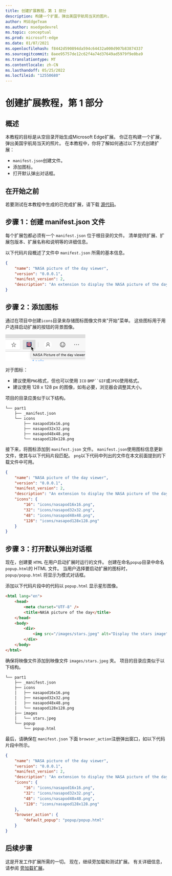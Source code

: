 ```yaml
---
title: 创建扩展教程，第 1 部分
description: 构建一个扩展，弹出美国宇航局当天的图片。
author: MSEdgeTeam
ms.author: msedgedevrel
ms.topic: conceptual
ms.prod: microsoft-edge
ms.date: 01/07/2021
ms.openlocfilehash: f8442d590894da594c64432a000d907b83874337
ms.sourcegitcommit: 8aee95757de12c62f4a74d37649ad5979f9e0ba9
ms.translationtype: MT
ms.contentlocale: zh-CN
ms.lasthandoff: 05/25/2022
ms.locfileid: "12550680"
---
```

# <a name="create-an-extension-tutorial-part-1"></a>创建扩展教程，第 1 部分


<!-- ====================================================================== -->
## <a name="overview"></a>概述

本教程的目标是从空目录开始生成Microsoft Edge扩展。  你正在构建一个扩展，弹出美国宇航局当天的照片。  在本教程中，你将了解如何通过以下方式创建扩展：

*   `manifest.json`创建文件。
*   添加图标。
*   打开默认弹出对话框。


<!-- ====================================================================== -->
## <a name="before-you-begin"></a>在开始之前

若要测试在本教程中生成的已完成扩展，请下载 [源代码](https://github.com/MicrosoftEdge/MicrosoftEdge-Extensions-Demos/tree/master/extension-getting-started-part1/part1)。<!-- changing master to main doesn't work 5/19/2022 -->


<!-- ====================================================================== -->
## <a name="step-1-create-a-manifestjson-file"></a>步骤 1：创建 manifest.json 文件

每个扩展包都必须有一个 `manifest.json` 位于根目录的文件。  清单提供扩展、扩展包版本、扩展名称和说明等的详细信息。

以下代码片段概述了文件中 `manifest.json` 所需的基本信息。

```json
{
    "name": "NASA picture of the day viewer",
    "version": "0.0.0.1",
    "manifest_version": 2,
    "description": "An extension to display the NASA picture of the day."
}
```


<!-- ====================================================================== -->
## <a name="step-2-add-icons"></a>步骤 2：添加图标

通过在项目中创建`icons`目录来存储图标图像文件来"开始"菜单。  这些图标用于用户选择启动扩展的按钮的背景图像。

![用于打开扩展的工具栏上的图标。](./media/part1-badge1.png)

对于图标：
*  建议使用`PNG`格式，但也可以使用 `ICO` `BMP``GIF`或`JPEG`使用格式。
*  建议使用 128 x 128 px 的图像，如有必要，浏览器会调整其大小。

项目的目录应类似于以下结构。

```shell
└── part1
    ├── _manifest.json
    └── icons
        ├── nasapod16x16.png
        ├── nasapod32x32.png
        ├── nasapod48x48.png
        └── nasapod128x128.png
```

接下来，将图标添加到 `manifest.json` 文件。 `manifest.json`使用图标信息更新文件，使其与以下代码片段匹配。 `png`以下代码中列出的文件在本文前面提到的下载文件中可用。

```json
{
    "name": "NASA picture of the day viewer",
    "version": "0.0.0.1",
    "manifest_version": 2,
    "description": "An extension to display the NASA picture of the day.",
    "icons": {
        "16": "icons/nasapod16x16.png",
        "32": "icons/nasapod32x32.png",
        "48": "icons/nasapod48x48.png",
        "128": "icons/nasapod128x128.png"
    }
}
```


<!-- ====================================================================== -->
## <a name="step-3-open-a-default-pop-up-dialog"></a>步骤 3：打开默认弹出对话框

现在，创建要 `HTML` 在用户启动扩展时运行的文件。  创建在命名`popup`目录中命名`popup.html`的 HTML 文件。  当用户选择要启动扩展的图标时， `popup/popup.html` 将显示为模式对话框。

添加以下代码片段中的代码以 `popup.html` 显示星形图像。

```html
<html lang="en">
    <head>
        <meta charset="UTF-8" />
        <title>NASA picture of the day</title>
    </head>
    <body>
        <div>
            <img src="/images/stars.jpeg" alt="Display the stars image" />
        </div>
    </body>
</html>
```

确保将映像文件添加到映像文件 `images/stars.jpeg` 夹。  项目的目录应类似于以下结构。

```shell
└── part1
    ├── _manifest.json
    ├── icons
    │   ├── nasapod16x16.png
    │   ├── nasapod32x32.png
    │   ├── nasapod48x48.png
    │   └── nasapod128x128.png
    ├── images
    │   └── stars.jpeg
    └── popup
        └── popup.html
```

最后，请确保在 `manifest.json` 下面 `browser_action`注册弹出窗口，如以下代码片段中所示。

```json
{
    "name": "NASA picture of the day viewer",
    "version": "0.0.0.1",
    "manifest_version": 2,
    "description": "An extension to display the NASA picture of the day.",
    "icons": {
        "16": "icons/nasapod16x16.png",
        "32": "icons/nasapod32x32.png",
        "48": "icons/nasapod48x48.png",
        "128": "icons/nasapod128x128.png"
    },
    "browser_action": {
        "default_popup": "popup/popup.html"
    }
}
```


<!-- ====================================================================== -->
## <a name="next-steps"></a>后续步骤

这是开发工作扩展所需的一切。  现在，继续旁加载和测试扩展。  有关详细信息，请参阅 [旁加载扩展](extension-sideloading.md)。
